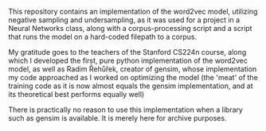 This repository contains an implementation of the word2vec model, utilizing negative sampling and undersampling, as it was used for a project in a Neural Networks class, along with a corpus-processing script and a script that runs the model on a hard-coded filepath to a corpus.

My gratitude goes to the teachers of the Stanford CS224n course, along which I developed the first, pure python implementation of the word2vec model, as well as Radim Řehůřek, creator of gensim, whose implementation my code approached as I worked on optimizing the model (the 'meat' of the training code as it is now almost equals the gensim implementation, and at its theoretical best performs equally well)

There is practically no reason to use this implementation when a library such as gensim is available. It is merely here for archive purposes.
